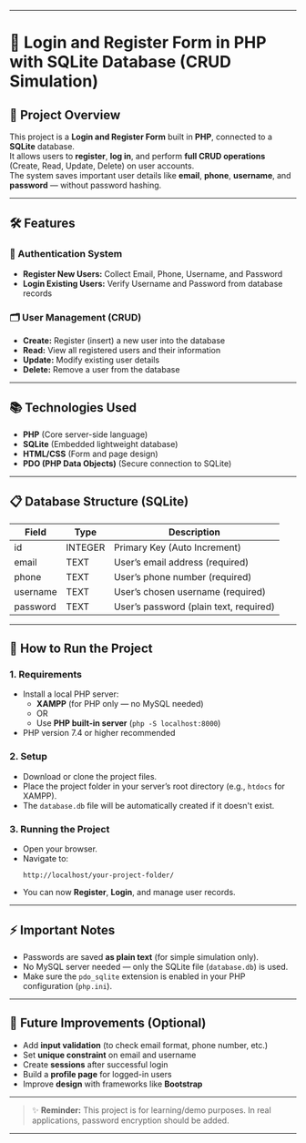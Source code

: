 
---

# 🔐 Login and Register Form in PHP with SQLite Database (CRUD Simulation)

## 📌 Project Overview
This project is a **Login and Register Form** built in **PHP**, connected to a **SQLite** database.  
It allows users to **register**, **log in**, and perform **full CRUD operations** (Create, Read, Update, Delete) on user accounts.  
The system saves important user details like **email**, **phone**, **username**, and **password** — without password hashing.

---

## 🛠️ Features

### 📝 Authentication System
- **Register New Users:** Collect Email, Phone, Username, and Password
- **Login Existing Users:** Verify Username and Password from database records

### 🗂️ User Management (CRUD)
- **Create:** Register (insert) a new user into the database
- **Read:** View all registered users and their information
- **Update:** Modify existing user details
- **Delete:** Remove a user from the database

---

## 📚 Technologies Used
- **PHP** (Core server-side language)
- **SQLite** (Embedded lightweight database)
- **HTML/CSS** (Form and page design)
- **PDO (PHP Data Objects)** (Secure connection to SQLite)

---

## 📋 Database Structure (SQLite)

| Field     | Type    | Description                    |
|-----------|---------|---------------------------------|
| id        | INTEGER | Primary Key (Auto Increment)    |
| email     | TEXT    | User’s email address (required) |
| phone     | TEXT    | User’s phone number (required)  |
| username  | TEXT    | User’s chosen username (required) |
| password  | TEXT    | User’s password (plain text, required) |

---

## 🧩 How to Run the Project

### 1. Requirements
- Install a local PHP server:
  - **XAMPP** (for PHP only — no MySQL needed)
  - OR
  - Use **PHP built-in server** (`php -S localhost:8000`)
- PHP version 7.4 or higher recommended

### 2. Setup
- Download or clone the project files.
- Place the project folder in your server’s root directory (e.g., `htdocs` for XAMPP).
- The `database.db` file will be automatically created if it doesn't exist.

### 3. Running the Project
- Open your browser.
- Navigate to:
  ```
  http://localhost/your-project-folder/
  ```
- You can now **Register**, **Login**, and manage user records.

---

## ⚡ Important Notes
- Passwords are saved **as plain text** (for simple simulation only).
- No MySQL server needed — only the SQLite file (`database.db`) is used.
- Make sure the `pdo_sqlite` extension is enabled in your PHP configuration (`php.ini`).

---

## 🎯 Future Improvements (Optional)
- Add **input validation** (to check email format, phone number, etc.)
- Set **unique constraint** on email and username
- Create **sessions** after successful login
- Build a **profile page** for logged-in users
- Improve **design** with frameworks like **Bootstrap**

---

> ✨ **Reminder:** This project is for learning/demo purposes. In real applications, password encryption should be added.

---

